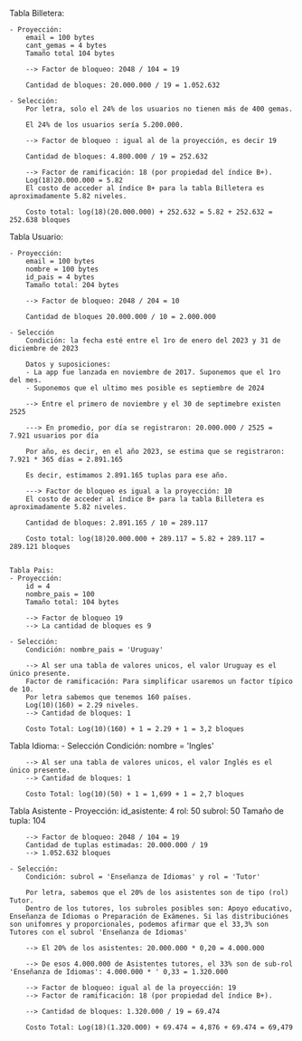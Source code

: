 Tabla Billetera:

    - Proyección:
        email = 100 bytes
        cant_gemas = 4 bytes
        Tamaño total 104 bytes

        --> Factor de bloqueo: 2048 / 104 = 19

        Cantidad de bloques: 20.000.000 / 19 = 1.052.632

    - Selección:
        Por letra, solo el 24% de los usuarios no tienen más de 400 gemas.

        El 24% de los usuarios sería 5.200.000.

        --> Factor de bloqueo : igual al de la proyección, es decir 19

        Cantidad de bloques: 4.800.000 / 19 = 252.632
        
        --> Factor de ramificación: 18 (por propiedad del índice B+).
        Log(18)20.000.000 = 5.82
        El costo de acceder al índice B+ para la tabla Billetera es aproximadamente 5.82 niveles.
        
        Costo total: log(18)(20.000.000) + 252.632 = 5.82 + 252.632 = 252.638 bloques

Tabla Usuario:

    - Proyección:
        email = 100 bytes
        nombre = 100 bytes
        id_pais = 4 bytes
        Tamaño total: 204 bytes

        --> Factor de bloqueo: 2048 / 204 = 10

        Cantidad de bloques 20.000.000 / 10 = 2.000.000

    - Selección
        Condición: la fecha esté entre el 1ro de enero del 2023 y 31 de diciembre de 2023

        Datos y suposiciones:
        - La app fue lanzada en noviembre de 2017. Suponemos que el 1ro del mes.
        - Suponemos que el ultimo mes posible es septiembre de 2024

        --> Entre el primero de noviembre y el 30 de septimebre existen 2525

        ---> En promedio, por día se registraron: 20.000.000 / 2525 = 7.921 usuarios por día

        Por año, es decir, en el año 2023, se estima que se registraron: 7.921 * 365 días = 2.891.165

        Es decir, estimamos 2.891.165 tuplas para ese año.

        ---> Factor de bloqueo es igual a la proyección: 10
        El costo de acceder al índice B+ para la tabla Billetera es aproximadamente 5.82 niveles.

        Cantidad de bloques: 2.891.165 / 10 = 289.117   

        Costo total: log(18)20.000.000 + 289.117 = 5.82 + 289.117 = 289.121 bloques

    
    Tabla Pais:
    - Proyección:
        id = 4
        nombre_pais = 100
        Tamaño total: 104 bytes

        --> Factor de bloqueo 19
        --> La cantidad de bloques es 9

    - Selección:
        Condición: nombre_pais = 'Uruguay'

        --> Al ser una tabla de valores unicos, el valor Uruguay es el único presente.
        Factor de ramificación: Para simplificar usaremos un factor típico de 10.
        Por letra sabemos que tenemos 160 países.
        Log(10)(160) = 2.29 niveles.
        --> Cantidad de bloques: 1
        
        Costo Total: Log(10)(160) + 1 = 2.29 + 1 = 3,2 bloques

Tabla Idioma:
    - Selección
        Condición: nombre = 'Ingles'

        --> Al ser una tabla de valores unicos, el valor Inglés es el único presente.
        --> Cantidad de bloques: 1

        Costo Total: log(10)(50) + 1 = 1,699 + 1 = 2,7 bloques

Tabla Asistente
    - Proyección:
        id_asistente: 4
        rol: 50
        subrol: 50
        Tamaño de tupla: 104

        --> Factor de bloqueo: 2048 / 104 = 19
        Cantidad de tuplas estimadas: 20.000.000 / 19
        --> 1.052.632 bloques

    - Selección:
        Condición: subrol = 'Enseñanza de Idiomas' y rol = 'Tutor'

        Por letra, sabemos que el 20% de los asistentes son de tipo (rol) Tutor.
        Dentro de los tutores, los subroles posibles son: Apoyo educativo, Enseñanza de Idiomas o Preparación de Exámenes. Si las distribuciónes son unifomres y proporcionales, podemos afirmar que el 33,3% son Tutores con el subrol 'Enseñanza de Idiomas'

        --> El 20% de los asistentes: 20.000.000 * 0,20 = 4.000.000

        --> De esos 4.000.000 de Asistentes tutores, el 33% son de sub-rol 'Enseñanza de Idiomas': 4.000.000 * ' 0,33 = 1.320.000

        --> Factor de bloqueo: igual al de la proyección: 19
        --> Factor de ramificación: 18 (por propiedad del índice B+).

        --> Cantidad de bloques: 1.320.000 / 19 = 69.474

        Costo Total: Log(18)(1.320.000) + 69.474 = 4,876 + 69.474 = 69,479

